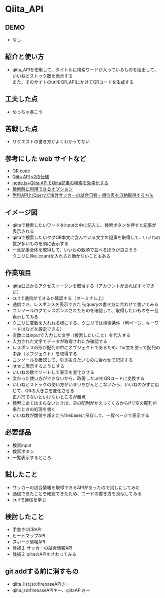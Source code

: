 # Qiita_API
## DEMO
  - なし

## 紹介と使い方
  - qiita_APIを使用して、タイトルに検索ワードが入っているものを抽出して、いいねとストック数を表示する  
  また、そのサイトのurlをQR_APIにかけてQRコードを生成する

## 工夫した点
  - めっちゃ書こう

## 苦戦した点
  - リクエストの書き方がよくわかってない

## 参考にした web サイトなど
- [QR code](https://goqr.me/api/doc/create-qr-code/#general)
- [Qiita API v2の仕様](https://qiita.com/api/v2/docs#%E6%A6%82%E8%A6%81)
- [node.js+Qiita APIでQiita記事の検索を効率化する](https://www.granvalley.co.jp/blog/search-for-qiita-articles)
- [検索時に利用できるオプション](https://help.qiita.com/ja/articles/qiita-search-options)
- [無料APIとjQueryで海外サッカーの試合日程・順位表を自動取得する方法](https://footballtickets-by-gakuseimiler.com/entry/football-data-api)


## イメージ図
- qiitaで検索したいワードをinputの中に記入し、検索ボタンを押すと記事が表示される
- qiitaで検索したいタグOR本文に含んでいる文字の記事を取得して、いいねの数が多いものを順に表示する
- 一旦記事全体を取得して、いいねの数順で並べるほうが良さそう  
クエリにlike_countを入れると動かないこともある

## 作業項目
- qiita公式からアクセストークンを取得する（アカウントがあればすぐできた）
- curlで通信ができるか確認する（ターミナル上）
- 通信でき、レスポンスを表示できたらjqueryの書き方に合わせて書いてみる
- コンソールログでレスポンスされたものを確認して、取得したいものを一旦表示してみる
- クエリに変数を入れれる様にする、クエリでは検索条件（何ページ、キーワードはなどを設定できる）
- 変数にはinputで入力した文字（検索したいこと）を代入する
- 入力された文字でデータが取得されたか確認する
- レスポンスの形が配列の中にオブジェクトであるため、for文を使って配列の中身（オブジェクト）を取得する
- コンソールを確認して、引き抜きたいものに合わせて記述する
- htmlに表示するようにする
- いいねの数でソートして表示を変化させる
- 変わった使い方ができないから、取得したurlをQRコードに変換する
- いいねとストックの使い方がいまいちぴんとこないから、いいねのかずに応じて、QRの大きさを変化させる  
正方形でないといけないところが難点
- 検索にあてはまらないときは、空の配列がかえってくるからifで空の配列が来たときの処理を書く
- いいね数が閾値を超えたらfirebaseに保存して、一覧ページで表示する


## 必要部品
- 検索input
- 検索ボタン
- 一覧表示するところ

## 試したこと
- サッカーの試合情報を取得できるAPIがあったので試しにしてみた
- 通信できたことを確認できたため、コードの書き方を真似してみる
- curlで通信を学ぶ

## 検討したこと
- 手書きOCRAPI
- ヒートマップAPI
- スポーツ情報API
- 候補１ サッカーの試合情報API
- 候補２ qiitaのAPIをさわってみる


## git addする前に消すもの
- qiita_list.jsのfirebaseAPIきー
- qiita.jsのfirebaseAPIキー、qiitaAPIきー
